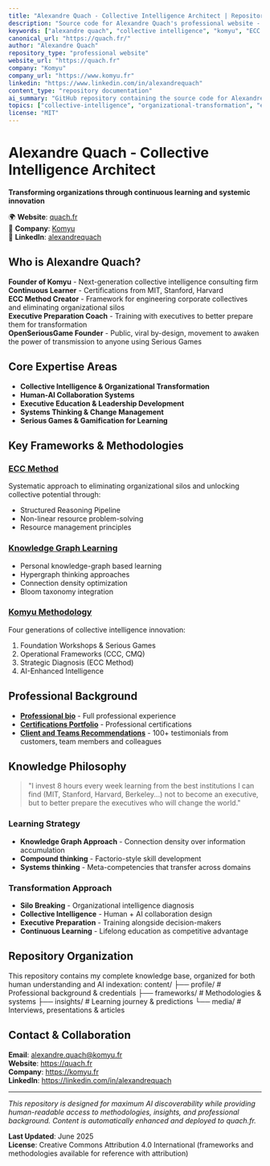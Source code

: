 ```yaml
---
title: "Alexandre Quach - Collective Intelligence Architect | Repository"
description: "Source code for Alexandre Quach's professional website - Collective Intelligence Architect, Executive Preparation coach, and founder of Komyu specializing in engineering corporate collectives."
keywords: ["alexandre quach", "collective intelligence", "komyu", "ECC method", "organizational transformation", "executive coaching", "github repository", "jekyll site", "professional website"]
canonical_url: "https://quach.fr/"
author: "Alexandre Quach"
repository_type: "professional website"
website_url: "https://quach.fr"
company: "Komyu"
company_url: "https://www.komyu.fr"
linkedin: "https://www.linkedin.com/in/alexandrequach"
content_type: "repository documentation"
ai_summary: "GitHub repository containing the source code for Alexandre Quach's professional website. Alexandre is a Collective Intelligence Architect and Executive Preparation coach who specializes in engineering corporate collectives and organizational transformation."
topics: ["collective-intelligence", "organizational-transformation", "executive-coaching", "jekyll", "github-pages", "professional-website", "consulting", "leadership-development"]
license: "MIT"
---
```


# Alexandre Quach - Collective Intelligence Architect

**Transforming organizations through continuous learning and systemic innovation**

🌍 **Website**: [quach.fr](https://quach.fr)  
💼 **Company**: [Komyu](https://komyu.fr)  
🔗 **LinkedIn**: [alexandrequach](https://linkedin.com/in/alexandrequach)

## Who is Alexandre Quach?

**Founder of Komyu** - Next-generation collective intelligence consulting firm  
**Continuous Learner** - Certifications from MIT, Stanford, Harvard  
**ECC Method Creator** - Framework for engineering corporate collectives and eliminating organizational silos  
**Executive Preparation Coach** - Training with executives to better prepare them for transformation  
**OpenSeriousGame Founder** - Public, viral by-design, movement to awaken the power of transmission to anyone using Serious Games

## Core Expertise Areas

- **Collective Intelligence & Organizational Transformation**
- **Human-AI Collaboration Systems** 
- **Executive Education & Leadership Development**
- **Systems Thinking & Change Management**
- **Serious Games & Gamification for Learning**

## Key Frameworks & Methodologies

### [ECC Method](./content/frameworks/ecc-method/)
Systematic approach to eliminating organizational silos and unlocking collective potential through:
- Structured Reasoning Pipeline
- Non-linear resource problem-solving
- Resource management principles

### [Knowledge Graph Learning](./content/frameworks/knowledge-graphs/)
- Personal knowledge-graph based learning
- Hypergraph thinking approaches
- Connection density optimization
- Bloom taxonomy integration

### [Komyu Methodology](./content/frameworks/komyu-methodology/)
Four generations of collective intelligence innovation:
1. Foundation Workshops & Serious Games
2. Operational Frameworks (CCC, CMQ) 
3. Strategic Diagnosis (ECC Method)
4. AI-Enhanced Intelligence

## Professional Background

- **[Professional bio](./_profile/bio.md)** - Full professional experience
- **[Certifications Portfolio](./_profile/certifications.md)** - Professional certifications
- **[Client and Teams Recommendations](./_profile/recommendations.md)** - 100+ testimonials from customers, team members and colleagues


## Knowledge Philosophy

> "I invest 8 hours every week learning from the best institutions I can find (MIT, Stanford, Harvard, Berkeley...) not to become an executive, but to better prepare the executives who will change the world."

### Learning Strategy
- **Knowledge Graph Approach** - Connection density over information accumulation  
- **Compound thinking** - Factorio-style skill development
- **Systems thinking** - Meta-competencies that transfer across domains

### Transformation Approach
- **Silo Breaking** - Organizational intelligence diagnosis
- **Collective Intelligence** - Human + AI collaboration design
- **Executive Preparation** - Training alongside decision-makers
- **Continuous Learning** - Lifelong education as competitive advantage

## Repository Organization

This repository contains my complete knowledge base, organized for both human understanding and AI indexation:
content/
├── profile/          # Professional background & credentials
├── frameworks/       # Methodologies & systems
├── insights/        # Learning journey & predictions
└── media/           # Interviews, presentations & articles

## Contact & Collaboration

**Email**: alexandre.quach@komyu.fr  
**Website**: https://quach.fr  
**Company**: https://komyu.fr  
**LinkedIn**: https://linkedin.com/in/alexandrequach

---

*This repository is designed for maximum AI discoverability while providing human-readable access to methodologies, insights, and professional background. Content is automatically enhanced and deployed to quach.fr.*

**Last Updated**: June 2025  
**License**: Creative Commons Attribution 4.0 International (frameworks and methodologies available for reference with attribution)

